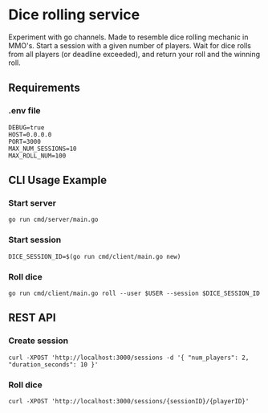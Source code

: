 # Dice rolling service

Experiment with go channels. Made to resemble dice rolling mechanic in MMO's. Start a session with a given number of players. Wait for dice rolls from all players (or deadline exceeded), and return your roll and the winning roll.

## Requirements

### .env file

```
DEBUG=true
HOST=0.0.0.0
PORT=3000
MAX_NUM_SESSIONS=10
MAX_ROLL_NUM=100
```

## CLI Usage Example

### Start server

```
go run cmd/server/main.go
```

### Start session

```
DICE_SESSION_ID=$(go run cmd/client/main.go new)
```

### Roll dice

```
go run cmd/client/main.go roll --user $USER --session $DICE_SESSION_ID
```

## REST API

### Create session
```
curl -XPOST 'http://localhost:3000/sessions -d '{ "num_players": 2, "duration_seconds": 10 }'
```
### Roll dice
```
curl -XPOST 'http://localhost:3000/sessions/{sessionID}/{playerID}'
```